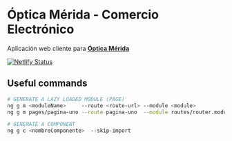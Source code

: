 # Óptica Mérida - Comercio Electrónico

Aplicación web cliente para [**Óptica Mérida**](https://optica-merida.netlify.app)

[![Netlify Status](https://api.netlify.com/api/v1/badges/6ad407fa-417e-4824-a841-412fcfb5bef0/deploy-status)](https://app.netlify.com/sites/optica-merida/deploys)


## Useful commands
```sh
# GENERATE A LAZY LOADED MODULE (PAGE)
ng g m <moduleName>     --route <route-url> --module <module>
ng g m pages/pagina-uno --route pagina-uno  --module routes/router.module  

# GENERATE A COMPONENT
ng g c <nombreComponente>  --skip-import
```